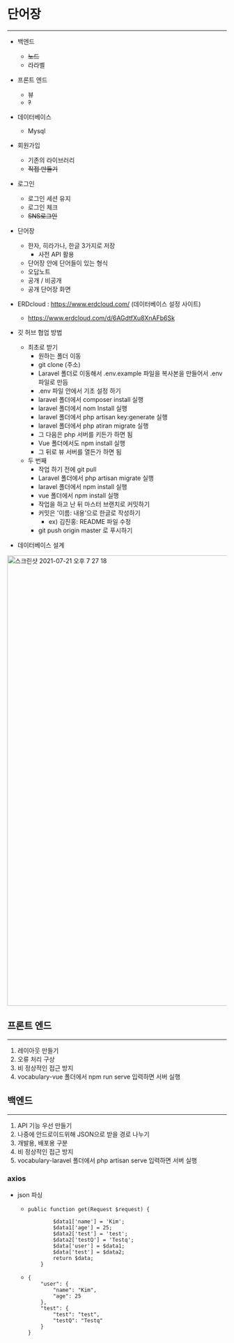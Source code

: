 # 단어장

<hr>

- 백엔드
  - ~~노드~~
  - 라라벨
- 프론트 엔드
  - 뷰
  - ~~?~~
- 데이터베이스
  - Mysql
- 회원가입
  - 기존의 라이브러리
  - ~~직접 만들기~~
- 로그인
  - 로그인 세션 유지
  - 로그인 체크
  - ~~SNS로그인~~
- 단어장
  - 한자, 히라가나, 한글 3가지로 저장
    - 사전 API 활용
  - 단어장 안에 단어들이 있는 형식
  - 오답노트
  - 공개 / 비공개
  - 공개 단어장 화면



- ERDcloud : https://www.erdcloud.com/ (데이터베이스 설정 사이트)
  - https://www.erdcloud.com/d/6AGdtfXu8XnAFb6Sk
- 깃 허브 협업 방법
  - 최초로 받기
    - 원하는 폴더 이동
    - git clone (주소)
    - Laravel 폴더로 이동해서 .env.example 파일을 복사본을 만들어서 .env 파일로 만듬
    - .env 파일 안에서 기초 설정 하기
    - laravel 폴더에서 composer install 실행
    - laravel 폴더에서 nom Install 실행
    - laravel 폴더에서 php artisan key:generate 실행
    - laravel 폴더에서 php atiran migrate 실행
    - 그 다음은 php 서버를 키든가 하면 됨
    - Vue 폴더에서도 npm install 실행
    - 그 뒤로 뷰 서버를 열든가 하면 됨
  - 두 번째
    - 작업 하기 전에 git pull
    - Laravel 폴더에서 php artisan migrate 실행
    - laravel 폴더에서 npm install 실행
    - vue 폴더에서 npm install 실행
    - 작업을 하고 난 뒤 마스터 브랜치로 커밋하기
    - 커밋은 '이름: 내용'으로 한글로 작성하기
      - ex) 김진홍: README 파일 수정
    - git push origin master 로 푸시하기
- 데이터베이스 설계

<img width="1033" alt="스크린샷 2021-07-21 오후 7 27 18" src="https://user-images.githubusercontent.com/52005780/126475014-49f25f0e-7211-4d41-8235-1743caf5aebf.png">



## 프론트 엔드

<hr>

1. 레이아웃 만들기
2. 오류 처리 구상
3. 비 정상적인 접근 방지
4. vocabulary-vue 폴더에서 npm run serve 입력하면 서버 실행

## 백엔드 

<hr>

1. API 기능 우선 만들기
2. 나중에 안드로이드위해 JSON으로 받을 경로 나누기
3. 개발용, 배포용 구분
4. 비 정상적인 접근 방지
5. vocabulary-laravel 폴더에서 php artisan serve 입력하면 서버 실행

### axios 

- json 파싱
  - ```
    public function get(Request $request) {
    
            $data1['name'] = 'Kim';
            $data1['age'] = 25;
            $data2['test'] = 'test';
            $data2['testQ'] = 'Testq';
            $data['user'] = $data1;
            $data['test'] = $data2;
            return $data;
        }
    ```

  - ```
    {
        "user": {
            "name": "Kim",
            "age": 25
        },
        "test": {
            "test": "test",
            "testQ": "Testq"
        }
    }
    ```